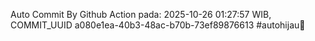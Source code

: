 Auto Commit By Github Action pada: 2025-10-26 01:27:57 WIB, COMMIT_UUID a080e1ea-40b3-48ac-b70b-73ef89876613 #autohijau🗿
